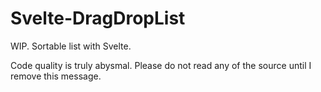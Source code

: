 # Svelte-DragDropList

WIP.  Sortable list with Svelte.

Code quality is truly abysmal.  Please do not read any of the source until I remove this message.